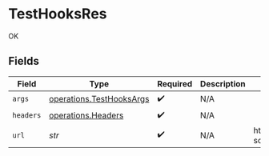 # TestHooksRes

OK


## Fields

| Field                                                                | Type                                                                 | Required                                                             | Description                                                          | Example                                                              |
| -------------------------------------------------------------------- | -------------------------------------------------------------------- | -------------------------------------------------------------------- | -------------------------------------------------------------------- | -------------------------------------------------------------------- |
| `args`                                                               | [operations.TestHooksArgs](../../models/operations/testhooksargs.md) | :heavy_check_mark:                                                   | N/A                                                                  |                                                                      |
| `headers`                                                            | [operations.Headers](../../models/operations/headers.md)             | :heavy_check_mark:                                                   | N/A                                                                  |                                                                      |
| `url`                                                                | *str*                                                                | :heavy_check_mark:                                                   | N/A                                                                  | http://localhost:35123/anything/hooks?someParam=overriddenParam      |